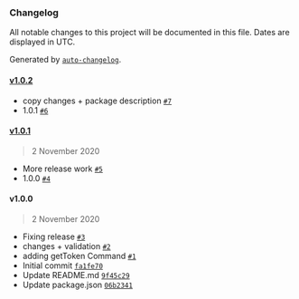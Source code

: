 ### Changelog

All notable changes to this project will be documented in this file. Dates are displayed in UTC.

Generated by [`auto-changelog`](https://github.com/CookPete/auto-changelog).

#### [v1.0.2](https://github.com/gagoar/github-app-installation-token/compare/v1.0.1...v1.0.2)

- copy changes + package description [`#7`](https://github.com/gagoar/github-app-installation-token/pull/7)
- 1.0.1 [`#6`](https://github.com/gagoar/github-app-installation-token/pull/6)

#### [v1.0.1](https://github.com/gagoar/github-app-installation-token/compare/v1.0.0...v1.0.1)

> 2 November 2020

- More release work [`#5`](https://github.com/gagoar/github-app-installation-token/pull/5)
- 1.0.0 [`#4`](https://github.com/gagoar/github-app-installation-token/pull/4)

#### v1.0.0

> 2 November 2020

- Fixing release [`#3`](https://github.com/gagoar/github-app-installation-token/pull/3)
- changes + validation [`#2`](https://github.com/gagoar/github-app-installation-token/pull/2)
- adding getToken Command [`#1`](https://github.com/gagoar/github-app-installation-token/pull/1)
- Initial commit [`fa1fe70`](https://github.com/gagoar/github-app-installation-token/commit/fa1fe7080d18eda7cf91ec0ce2b4cef47fbb67e2)
- Update README.md [`9f45c29`](https://github.com/gagoar/github-app-installation-token/commit/9f45c29fa58e63d2d331fd7ab4babb420fd42e10)
- Update package.json [`06b2341`](https://github.com/gagoar/github-app-installation-token/commit/06b2341b7ff0c061a8c99e6fa104c1470ffc1c5c)
